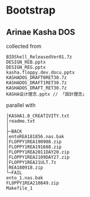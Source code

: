# Bootstrap

## Arinae Kasha DOS

collected from

```
BIOShell_ReleasedVer01.7z
DESIGN_REB.pptx
DESIGN_REG.pptx
kasha.floppy.dev.docu.pptx
KASHADOS_DRAFT0RET30.7z
KASHADOS_DRAFT1RET30.7z
KASHADOS_DRAFT_RET30.7z
KASHA设计理念.pptx // 「設計理念」
```

parallel with

```
│KASHA1.0_CREATIVITY.txt
│readme.txt
│
├─BACK
│entoREA181856.nas.bak
│FLOPPY1REA190908.zip
│FLOPPY1REA191608.zip
│FLOPPY1REA2011DAY20.zip
│FLOPPY1REA2109DAY27.zip
│FLOPPY1REA21ULT.7z
│REA180918.zip
└─FAIL
ento_1.nas.bak
FLOPPY1REA210849.zip
Makefile_1
```



